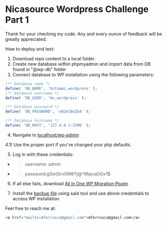 # Nicasource Wordpress Challenge Part 1

Thank for your checking my code. Any and every ounce of feedback will be greatly appreciated.

How to deploy and test:

1) Download repo content to a local folder.
2) Create new database within phpmyadmin and import data from DB found in "@wp-db" folder
3) Connect database to WP installation using the following parameters:

```php
/** Database name */
define( 'DB_NAME', 'bitnami_wordpress' );
/** Database username */
define( 'DB_USER', 'bn_wordpress' );

/** Database password */
define( 'DB_PASSWORD', 'e02e18a2b4' );

/** Database hostname */
define( 'DB_HOST', '127.0.0.1:3306' );
```

4) Navigate to [localhost/wp-admin](https://localhost/wp-admin)

4.1) Use the proper port if you've changed your php defaults.

5) Log in with these credentials:
- >username: admin
- >password:gSwtSrx0M8Yj@^MjqvqOGx1$

6) If all else fails, download [All In One WP Migration Plugin](https://wordpress.org/plugins/all-in-one-wp-migration/)

7) Install the [backup file](https://drive.google.com/file/d/1PCrAmXHJeFQDTHrphz0-q-bYDf_NDh5G/view?usp=sharing) using said tool and use above credentials to access WP installation

Feel free to reach me at:
```html
<a href="mailto:mferrusca@gmail.com">mferrusca@gmail.com</a>
```